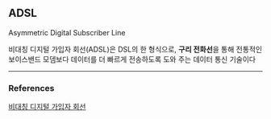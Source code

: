 


## ADSL

Asymmetric Digital Subscriber Line

비대칭 디지털 가입자 회선(ADSL)은 DSL의 한 형식으로, **구리 전화선**을 통해 전통적인 보이스밴드 모뎀보다 데이터를 더 빠르게 전송하도록 도와 주는 데이터 통신 기술이다
















---


### References
[비대칭 디지털 가입자 회선](https://ko.wikipedia.org/wiki/%EB%B9%84%EB%8C%80%EC%B9%AD_%EB%94%94%EC%A7%80%ED%84%B8_%EA%B0%80%EC%9E%85%EC%9E%90_%ED%9A%8C%EC%84%A0)    
